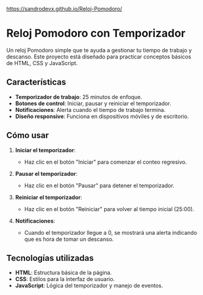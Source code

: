 https://sandrodevx.github.io/Reloj-Pomodoro/

# Reloj Pomodoro con Temporizador

Un reloj Pomodoro simple que te ayuda a gestionar tu tiempo de trabajo y descanso. Este proyecto está diseñado para practicar conceptos básicos de HTML, CSS y JavaScript.

## Características

- **Temporizador de trabajo**: 25 minutos de enfoque.
- **Botones de control**: Iniciar, pausar y reiniciar el temporizador.
- **Notificaciones**: Alerta cuando el tiempo de trabajo termina.
- **Diseño responsive**: Funciona en dispositivos móviles y de escritorio.

## Cómo usar

1. **Iniciar el temporizador**:
   - Haz clic en el botón "Iniciar" para comenzar el conteo regresivo.

2. **Pausar el temporizador**:
   - Haz clic en el botón "Pausar" para detener el temporizador.

3. **Reiniciar el temporizador**:
   - Haz clic en el botón "Reiniciar" para volver al tiempo inicial (25:00).

4. **Notificaciones**:
   - Cuando el temporizador llegue a 0, se mostrará una alerta indicando que es hora de tomar un descanso.

## Tecnologías utilizadas

- **HTML**: Estructura básica de la página.
- **CSS**: Estilos para la interfaz de usuario.
- **JavaScript**: Lógica del temporizador y manejo de eventos.
